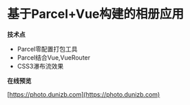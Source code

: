# 基于Parcel+Vue构建的相册应用

**技术点**

- Parcel零配置打包工具
- Parcel结合Vue,VueRouter
- CSS3瀑布流效果

**在线预览**

[https://photo.dunizb.com](https://photo.dunizb.com)
